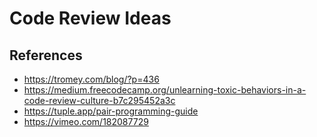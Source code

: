 # Code Review Ideas

## References

- <https://tromey.com/blog/?p=436>
- <https://medium.freecodecamp.org/unlearning-toxic-behaviors-in-a-code-review-culture-b7c295452a3c>
- <https://tuple.app/pair-programming-guide>
- <https://vimeo.com/182087729>